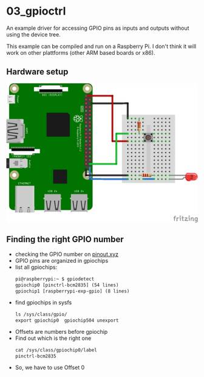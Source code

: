 # 03_gpioctrl

An example driver for accessing GPIO pins as inputs and outputs without using the device tree.

This example can be compiled and run on a Raspberry Pi. I don't think it will work on other plattforms (other ARM based boards or x86).

## Hardware setup

![LED and Button connected to Raspberry Pi](led_button_Steckplatine.png)

## Finding the right GPIO number

- checking the GPIO number on [pinout.xyz](pinout.xyz)
- GPIO pins are organized in gpiochips
- list all gpiochips:
  ~~~
  pi@raspberrypi:~ $ gpiodetect 
  gpiochip0 [pinctrl-bcm2835] (54 lines)
  gpiochip1 [raspberrypi-exp-gpio] (8 lines)
  ~~~
- find gpiochips in sysfs
  ~~~
  ls /sys/class/gpio/
  export gpiochip0  gpiochip504 unexport
  ~~~
- Offsets are numbers before gpiochip
- Find out which is the right one
  ~~~
  cat /sys/class/gpiochip0/label
  pinctrl-bcm2835
  ~~~
- So, we have to use Offset 0


